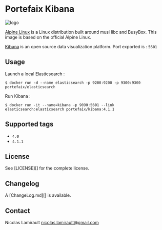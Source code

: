 # Portefaix Kibana

![logo](http://pkgs.alpinelinux.org/assets/alpinelinux-logo.svg)

[Alpine Linux][] is a Linux distribution built around musl libc and BusyBox.
This image is based on the official Alpine Linux.

[Kibana][] is an open source data visualization platform.
Port exported is : `5601`

## Usage

Launch a local Elasticsearch :

    $ docker run -d --name elasticsearch -p 9200:9200 -p 9300:9300 portefaix/elasticsearch

Run Kibana :

	$ docker run -it --name=kibana -p 9090:5601 --link elasticsearch:elasticsearch portefaix/kibana:4.1.1

## Supported tags

- `4.0`
- `4.1.1`

## License

See [LICENSE][] for the complete license.


## Changelog

A [ChangeLog.md][] is available.


## Contact

Nicolas Lamirault <nicolas.lamirault@gmail.com>


[Alpine Linux]: http://www.alpinelinux.org

[Kibana]: https://www.elastic.co/products/kibana
